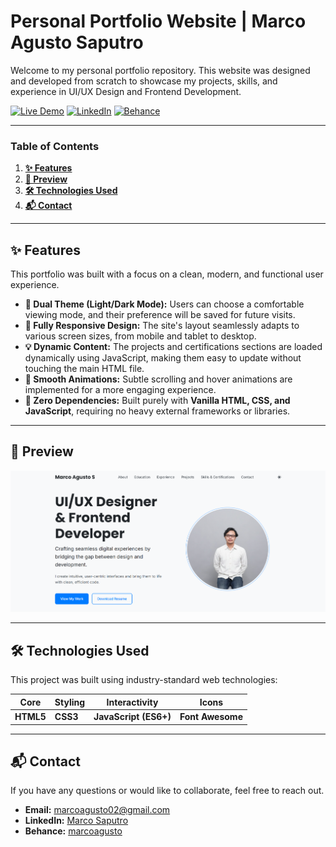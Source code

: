 # Personal Portfolio Website | Marco Agusto Saputro

Welcome to my personal portfolio repository. This website was designed and developed from scratch to showcase my projects, skills, and experience in UI/UX Design and Frontend Development.

[![Live Demo](https://img.shields.io/badge/Live-Demo-brightgreen?style=for-the-badge)](https://portofolio-marco.vercel.app/)
[![LinkedIn](https://img.shields.io/badge/LinkedIn-marco--saputro-blue?style=for-the-badge&logo=linkedin)](www.linkedin.com/in/marco-saputro-96b036237)
[![Behance](https://img.shields.io/badge/Behance-marcoagusto-blue?style=for-the-badge&logo=behance)](https://www.behance.net/marcoagusto)

---

### **Table of Contents**
1.  [**✨ Features**](#-features)
2.  [**📸 Preview**](#-preview)
3.  [**🛠️ Technologies Used**](#️-technologies-used)
4.  [**📬 Contact**](#-contact)

---

## **✨ Features**

This portfolio was built with a focus on a clean, modern, and functional user experience.

* **🎨 Dual Theme (Light/Dark Mode):** Users can choose a comfortable viewing mode, and their preference will be saved for future visits.
* **📱 Fully Responsive Design:** The site's layout seamlessly adapts to various screen sizes, from mobile and tablet to desktop.
* **💡 Dynamic Content:** The projects and certifications sections are loaded dynamically using JavaScript, making them easy to update without touching the main HTML file.
* **🚀 Smooth Animations:** Subtle scrolling and hover animations are implemented for a more engaging experience.
* **🧩 Zero Dependencies:** Built purely with **Vanilla HTML, CSS, and JavaScript**, requiring no heavy external frameworks or libraries.

---

## **📸 Preview**

![Portfolio Preview](assets/images/portfolio-preview.png)

---

## **🛠️ Technologies Used**

This project was built using industry-standard web technologies:

| Core      | Styling  | Interactivity      | Icons          |
|-----------|----------|--------------------|----------------|
| **HTML5** | **CSS3** | **JavaScript (ES6+)** | **Font Awesome** |

---


## **📬 Contact**

If you have any questions or would like to collaborate, feel free to reach out.

* **Email:** marcoagusto02@gmail.com
* **LinkedIn:** [Marco Saputro](https://www.linkedin.com/in/marco-saputro-966036237)
* **Behance:** [marcoagusto](https://www.behance.net/marcoagusto)
